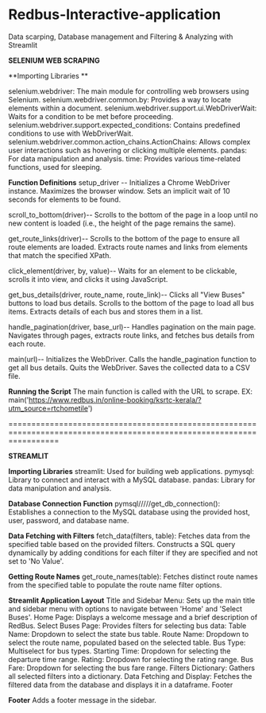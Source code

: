 # Redbus-Interactive-application
Data scarping, Database management and Filtering &amp; Analyzing with Streamlit 

**SELENIUM WEB SCRAPING**

**Importing Libraries **

selenium.webdriver: The main module for controlling web browsers using Selenium. 
selenium.webdriver.common.by: Provides a way to locate elements within a document. 
selenium.webdriver.support.ui.WebDriverWait: Waits for a condition to be met before proceeding. 
selenium.webdriver.support.expected_conditions: Contains predefined conditions to use with WebDriverWait. 
selenium.webdriver.common.action_chains.ActionChains: Allows complex user interactions such as hovering or clicking multiple elements. 
pandas: For data manipulation and analysis. 
time: Provides various time-related functions, used for sleeping. 


**Function Definitions**
setup_driver --
Initializes a Chrome WebDriver instance.
Maximizes the browser window.
Sets an implicit wait of 10 seconds for elements to be found.

scroll_to_bottom(driver)--
Scrolls to the bottom of the page in a loop until no new content is loaded (i.e., the height of the page remains the same).

get_route_links(driver)--
Scrolls to the bottom of the page to ensure all route elements are loaded.
Extracts route names and links from elements that match the specified XPath.

click_element(driver, by, value)--
Waits for an element to be clickable, scrolls it into view, and clicks it using JavaScript.

get_bus_details(driver, route_name, route_link)--
Clicks all "View Buses" buttons to load bus details.
Scrolls to the bottom of the page to load all bus items.
Extracts details of each bus and stores them in a list.

handle_pagination(driver, base_url)--
Handles pagination on the main page.
Navigates through pages, extracts route links, and fetches bus details from each route.

main(url)--
Initializes the WebDriver.
Calls the handle_pagination function to get all bus details.
Quits the WebDriver.
Saves the collected data to a CSV file.

**Running the Script**
The main function is called with the URL to scrape.
EX: main('https://www.redbus.in/online-booking/ksrtc-kerala/?utm_source=rtchometile')


=======================================================================================================================

**STREAMLIT**

**Importing Libraries**
streamlit: Used for building web applications. 
pymysql: Library to connect and interact with a MySQL database. 
pandas: Library for data manipulation and analysis.


**Database Connection Function**
pymsql/////get_db_connection(): Establishes a connection to the MySQL database using the provided host, user, password, and database name.

**Data Fetching with Filters**
fetch_data(filters, table): Fetches data from the specified table based on the provided filters. Constructs a SQL query dynamically by adding conditions for each filter if they are specified and not set to 'No Value'.

**Getting Route Names**
get_route_names(table): Fetches distinct route names from the specified table to populate the route name filter options.


**Streamlit Application Layout**
Title and Sidebar Menu: Sets up the main title and sidebar menu with options to navigate between 'Home' and 'Select Buses'.
Home Page: Displays a welcome message and a brief description of RedBus.
Select Buses Page: Provides filters for selecting bus data:
Table Name: Dropdown to select the state bus table.
Route Name: Dropdown to select the route name, populated based on the selected table.
Bus Type: Multiselect for bus types.
Starting Time: Dropdown for selecting the departure time range.
Rating: Dropdown for selecting the rating range.
Bus Fare: Dropdown for selecting the bus fare range.
Filters Dictionary: Gathers all selected filters into a dictionary.
Data Fetching and Display: Fetches the filtered data from the database and displays it in a dataframe.
Footer

**Footer**
Adds a footer message in the sidebar.

